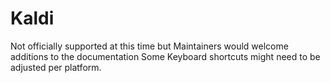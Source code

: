 # Kaldi

Not officially supported at this time but Maintainers would welcome additions to the documentation
Some Keyboard shortcuts might need to be adjusted per platform. 